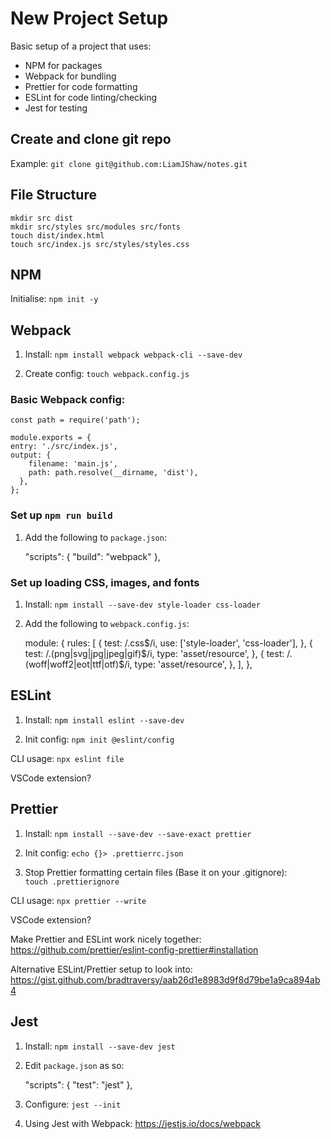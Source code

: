 # New Project Setup
Basic setup of a project that uses:  
- NPM for packages
- Webpack for bundling
- Prettier for code formatting
- ESLint for code linting/checking
- Jest for testing

## Create and clone git repo

Example: `git clone git@github.com:LiamJShaw/notes.git`

## File Structure

`mkdir src dist`  
`mkdir src/styles src/modules src/fonts`  
`touch dist/index.html`  
`touch src/index.js src/styles/styles.css`  

## NPM

Initialise: `npm init -y`    

## Webpack

1. Install: `npm install webpack webpack-cli --save-dev`  

2. Create config: `touch webpack.config.js`  

### Basic Webpack config:

    const path = require('path');

    module.exports = {
    entry: './src/index.js',
    output: {
        filename: 'main.js',
        path: path.resolve(__dirname, 'dist'),
      },
    };

### Set up `npm run build`

1. Add the following to `package.json`:  

    "scripts": {
        "build": "webpack"
    },

### Set up loading CSS, images, and fonts

1. Install: `npm install --save-dev style-loader css-loader`  

2. Add the following to `webpack.config.js`:  

    module: {
        rules: [
            {
                test: /\.css$/i,
                use: ['style-loader', 'css-loader'],
            },
            {
                test: /\.(png|svg|jpg|jpeg|gif)$/i,
                type: 'asset/resource',
            },
            {
                test: /\.(woff|woff2|eot|ttf|otf)$/i,
                type: 'asset/resource',
            },
        ],
    },

## ESLint

1. Install: `npm install eslint --save-dev`  

2. Init config: `npm init @eslint/config`  

CLI usage: `npx eslint file`  

VSCode extension?  

## Prettier

1. Install: `npm install --save-dev --save-exact prettier`  

2. Init config: `echo {}> .prettierrc.json`  

3. Stop Prettier formatting certain files (Base it on your .gitignore):  
`touch .prettierignore`    

CLI usage: `npx prettier --write`

VSCode extension?  

Make Prettier and ESLint work nicely together: https://github.com/prettier/eslint-config-prettier#installation

Alternative ESLint/Prettier setup to look into: https://gist.github.com/bradtraversy/aab26d1e8983d9f8d79be1a9ca894ab4

## Jest

1. Install: `npm install --save-dev jest`  

2. Edit `package.json` as so:  

    "scripts": {
        "test": "jest"
    },

3. Configure: `jest --init`

4. Using Jest with Webpack: https://jestjs.io/docs/webpack